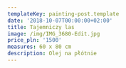 ```yaml
---
templateKey: painting-post.template
date: '2018-10-07T00:00:00+02:00'
title: Tajemniczy las
image: /img/IMG_3680-Edit.jpg
price_pln: '1500'
measures: 60 x 80 cm
description: Olej na płótnie
---
```


